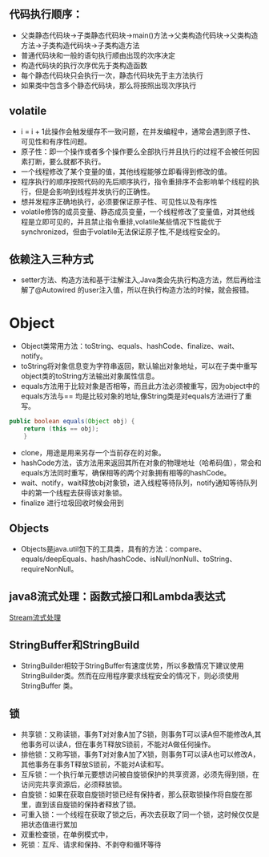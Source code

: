 ## 代码执行顺序：
* 父类静态代码块->子类静态代码块->main()方法->父类构造代码块->父类构造方法->子类构造代码块->子类构造方法
* 普通代码块和一般的语句执行顺由出现的次序决定
* 构造代码块的执行次序优先于类构造函数
* 每个静态代码块只会执行一次，静态代码块先于主方法执行
* 如果类中包含多个静态代码块，那么将按照出现次序执行

## volatile
* i = i + 1此操作会触发缓存不一致问题，在并发编程中，通常会遇到原子性、可见性和有序性问题。
* 原子性：即一个操作或者多个操作要么全部执行并且执行的过程不会被任何因素打断，要么就都不执行。
* 一个线程修改了某个变量的值，其他线程能够立即看得到修改的值。
* 程序执行的顺序按照代码的先后顺序执行，指令重排序不会影响单个线程的执行，但是会影响到线程并发执行的正确性。
* 想并发程序正确地执行，必须要保证原子性、可见性以及有序性
* volatile修饰的成员变量、静态成员变量，一个线程修改了变量值，对其他线程是立即可见的，并且禁止指令重排,volatile某些情况下性能优于synchronized，但由于volatile无法保证原子性,不是线程安全的。

## 依赖注入三种方式
* setter方法、构造方法和基于注解注入,Java类会先执行构造方法，然后再给注解了@Autowired 的user注入值，所以在执行构造方法的时候，就会报错。

# Object
* Object类常用方法：toString、equals、hashCode、finalize、wait、notify。
* toString将对象信息变为字符串返回，默认输出对象地址，可以在子类中重写object类的toString方法输出对象属性信息。
* equals方法用于比较对象是否相等，而且此方法必须被重写，因为object中的equals方法与== 均是比较对象的地址,像String类是对equals方法进行了重写。
```java
public boolean equals(Object obj) {
    return (this == obj);
    }
```
* clone，用途是用来另存一个当前存在的对象。
* hashCode方法，该方法用来返回其所在对象的物理地址（哈希码值），常会和equals方法同时重写，确保相等的两个对象拥有相等的hashCode。
* wait、notify，wait释放obj对象锁，进入线程等待队列，notify通知等待队列中的第一个线程去获得该对象锁。
* finalize 进行垃圾回收时候会用到

## Objects
* Objects是java.util包下的工具类，具有的方法：compare、equals/deepEquals、hash/hashCode、isNull/nonNull、toString、requireNonNull。

## java8流式处理：函数式接口和Lambda表达式
[Stream流式处理](https://www.ibm.com/developerworks/cn/java/j-lo-java8streamapi/ )

## StringBuffer和StringBuild
* StringBuilder相较于StringBuffer有速度优势，所以多数情况下建议使用 StringBuilder类。然而在应用程序要求线程安全的情况下，则必须使用StringBuffer 类。

## 锁
* 共享锁：又称读锁，事务T对对象A加了S锁，则事务T可以读A但不能修改A,其他事务可以读A，但在事务T释放S锁前，不能对A做任何操作。
* 排他锁：又称写锁，事务T对对象A加了X锁，则事务T可以读A也可以修改A，其他事务在事务T释放S锁前，不能对A读和写。
* 互斥锁：一个执行单元要想访问被自旋锁保护的共享资源，必须先得到锁，在访问完共享资源后，必须释放锁。
* 自旋锁：如果在获取自旋锁时锁已经有保持者，那么获取锁操作将自旋在那里，直到该自旋锁的保持者释放了锁。
* 可重入锁：一个线程在获取了锁之后，再次去获取了同一个锁，这时候仅仅是把状态值进行累加
* 双重检查锁，在单例模式中，
* 死锁：互斥、请求和保持、不剥夺和循环等待


